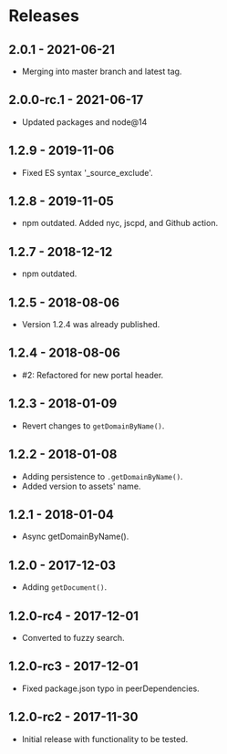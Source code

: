 # Releases

## 2.0.1 - 2021-06-21

- Merging into master branch and latest tag.

## 2.0.0-rc.1 - 2021-06-17

- Updated packages and node@14

## 1.2.9 - 2019-11-06

- Fixed ES syntax '_source_exclude'.

## 1.2.8 - 2019-11-05

- npm outdated. Added nyc, jscpd, and Github action.

## 1.2.7 - 2018-12-12

- npm outdated.

## 1.2.5 - 2018-08-06

- Version 1.2.4 was already published.

## 1.2.4 - 2018-08-06

- #2: Refactored for new portal header.

## 1.2.3 - 2018-01-09

- Revert changes to `getDomainByName()`.

## 1.2.2 - 2018-01-08

- Adding persistence to `.getDomainByName()`.
- Added version to assets' name.

## 1.2.1 - 2018-01-04

- Async getDomainByName().

## 1.2.0 - 2017-12-03

- Adding `getDocument()`.

## 1.2.0-rc4 - 2017-12-01

- Converted to fuzzy search.

## 1.2.0-rc3 - 2017-12-01

- Fixed package.json typo in peerDependencies.

## 1.2.0-rc2 - 2017-11-30

- Initial release with functionality to be tested.
